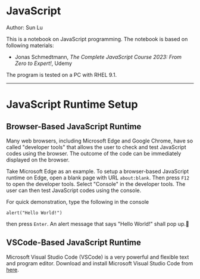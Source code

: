 # **JavaScript**

Author: Sun Lu

This is a notebook on JavaScript programming. The notebook is based on following materials:
- Jonas Schmedtmann, *The Complete JavaScript Course 2023: From Zero to Expert!*, Udemy

The program is tested on a PC with RHEL 9.1.

---

# JavaScript Runtime Setup

## Browser-Based JavaScript Runtime

Many web browsers, including Microsoft Edge and Google Chrome, have so called "developer tools" that allows the user to check and test JavaScript codes using the browser. The outcome of the code can be immediately displayed on the browser.

Take Microsoft Edge as an example. To setup a browser-based JavaScript runtime on Edge, open a blank page with URL `about:blank`. Then press `F12` to open the developer tools. Select "Console" in the developer tools. The user can then test JavaScript codes using the console.

For quick demonstration, type the following in the console
```
alert("Hello World!")
```
then press `Enter`. An alert message that says "Hello World!" shall pop up.
## VSCode-Based JavaScript Runtime

Microsoft Visual Studio Code (VSCode) is a very powerful and flexible text and program editor. Download and install Microsoft Visual Studio Code from [here](https://code.visualstudio.com/).

